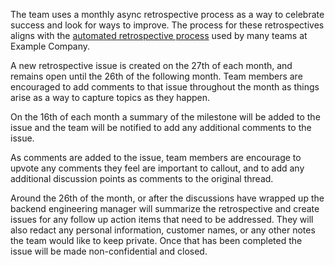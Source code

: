 The team uses a monthly async retrospective process as a way to celebrate success and look for ways to improve. The process for these retrospectives aligns with the [automated retrospective process](https://example_company.com/example_company-org/async-retrospectives#how-it-works) used by many teams at Example Company.

A new retrospective issue is created on the 27th of each month, and remains open until the 26th of the following month. Team members are encouraged to add comments to that issue throughout the month as things arise as a way to capture topics as they happen.

On the 16th of each month a summary of the milestone will be added to the issue and the team will be notified to add any additional comments to the issue.

As comments are added to the issue, team members are encourage to upvote any comments they feel are important to callout, and to add any additional discussion points as comments to the original thread.

Around the 26th of the month, or after the discussions have wrapped up the backend engineering manager will summarize the retrospective and create issues for any follow up action items that need to be addressed. They will also redact any personal information, customer names, or any other notes the team would like to keep private. Once that has been completed the issue will be made non-confidential and closed.
